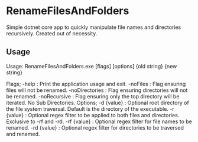 # RenameFilesAndFolders

Simple dotnet core app to quickly manipulate file names and directories recursively. Created out of necessity.

## Usage

Usage: RenameFilesAndFolders.exe [flags] [options] {old string} {new string}

Flags;
  -help : Print the application usage and exit.
  -noFiles : Flag ensuring files will not be renamed.
  -noDirectories : Flag ensuring directories will not be renamed.
  -noRecursive : Flag ensuring only the top directory will be iterated. No Sub Directories.
Options;
  -d {value} : Optional root directory of the file system traversal. Default is the directory of the executable.
  -r {value} : Optional regex filter to be applied to both files and directories. Exclusive to -rf and -rd.
  -rf {value} : Optional regex filter for file names to be renamed.
  -rd {value} : Optional regex filter for directories to be traversed and renamed.
